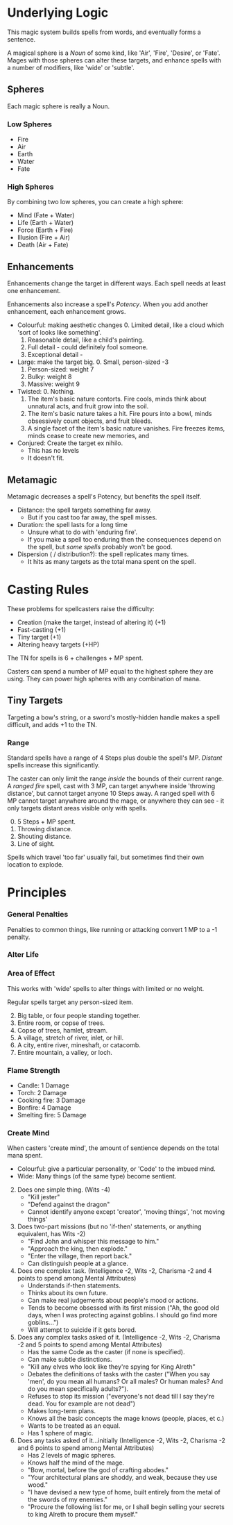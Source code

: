 # Underlying Logic

This magic system builds spells from words, and eventually forms a sentence.

A magical sphere is a *Noun* of some kind, like 'Air', 'Fire', 'Desire', or 'Fate'.
Mages with those spheres can alter these targets, and enhance spells with a number of modifiers, like 'wide' or 'subtle'.

## Spheres

Each magic sphere is really a Noun.

### Low Spheres

- Fire
- Air
- Earth
- Water
- Fate

### High Spheres

By combining two low spheres, you can create a high sphere:

- Mind (Fate + Water)
- Life (Earth + Water)
- Force (Earth + Fire)
- Illusion (Fire + Air)
- Death (Air + Fate)

## Enhancements

Enhancements change the target in different ways.
Each spell needs at least one enhancement.

Enhancements also increase a spell's *Potency*.
When you add another enhancement, each enhancement grows.

- Colourful: making aesthetic changes
    0. Limited detail, like a cloud which 'sort of looks like something'.
    1. Reasonable detail, like a child's painting.
    2. Full detail - could definitely fool someone.
    3. Exceptional detail - 
- Large: make the target big.
    0. Small, person-sized -3
    1. Person-sized: weight 7
    2. Bulky: weight 8
    3. Massive: weight 9
- Twisted:
    0. Nothing.
    1. The item's basic nature contorts. Fire cools, minds think about unnatural acts, and fruit grow into the soil.
    2. The item's basic nature takes a hit. Fire pours into a bowl, minds obsessively count objects, and fruit bleeds.
    3. A single facet of the item's basic nature vanishes. Fire freezes items, minds cease to create new memories, and 
- Conjured: Create the target ex nihilo.
    * This has no levels
    * It doesn't fit.

## Metamagic

Metamagic decreases a spell's Potency, but benefits the spell itself.

- Distance: the spell targets something far away.
    * But if you cast too far away, the spell misses.
- Duration: the spell lasts for a long time
    * Unsure what to do with 'enduring fire'.
    * If you make a spell too enduring then the consequences depend on the spell, but *some spells* probably won't be good.
- Dispersion ( / distribution?): the spell replicates many times.
    * It hits as many targets as the total mana spent on the spell.

# Casting Rules

These problems for spellcasters raise the difficulty:

- Creation (make the target, instead of altering it) (+1)
- Fast-casting (+1)
- Tiny target (+1)
- Altering heavy targets (+HP)

The TN for spells is 6 + challenges + MP spent.

Casters can spend a number of MP equal to the highest sphere they are using.
They can power high spheres with any combination of mana.

## Tiny Targets

Targeting a bow's string, or a sword's mostly-hidden handle makes a spell difficult, and adds +1 to the TN.

### Range

Standard spells have a range of 4 Steps plus double the spell's MP.
*Distant* spells increase this significantly.

The caster can only limit the range *inside* the bounds of their current range.
A *ranged fire* spell, cast with 3 MP, can target anywhere inside 'throwing distance', but cannot target anyone 10 Steps away.
A ranged spell with 6 MP cannot target anywhere around the mage, or anywhere they can see - it only targets distant areas visible only with spells.

0. 5 Steps + MP spent.
1. Throwing distance.
2. Shouting distance.
3. Line of sight.

Spells which travel 'too far' usually fail, but sometimes find their own location to explode.

# Principles

### General Penalties

Penalties to common things, like running or attacking convert 1 MP to a -1 penalty.

### Alter Life

### Area of Effect

This works with 'wide' spells to alter things with limited or no weight.

Regular spells target any person-sized item.

2. Big table, or four people standing together.
3. Entire room, or copse of trees.
4. Copse of trees, hamlet, stream.
5. A village, stretch of river, inlet, or hill.
6. A city, entire river, mineshaft, or catacomb.
7. Entire mountain, a valley, or loch.

### Flame Strength

- Candle: 1 Damage
- Torch: 2 Damage
- Cooking fire: 3 Damage
- Bonfire: 4 Damage
- Smelting fire: 5 Damage

### Create Mind

When casters 'create mind', the amount of sentience depends on the total mana spent.

- Colourful: give a particular personality, or 'Code' to the imbued mind.
- Wide: Many things (of the same type) become sentient.

2. Does one simple thing. (Wits -4)
    * "Kill jester"
    * "Defend against the dragon"
    * Cannot identify anyone except 'creator', 'moving things', 'not moving things'
3. Does two-part missions (but no 'if-then' statements, or anything equivalent, has Wits -2)
    * "Find John and whisper this message to him."
    * "Approach the king, then explode."
    * "Enter the village, then report back."
    * Can distinguish people at a glance.
4. Does one complex task. (Intelligence -2, Wits -2, Charisma -2 and 4 points to spend among Mental Attributes)
    * Understands if-then statements.
    * Thinks about its own future.
    * Can make real judgements about people's mood or actions.
    * Tends to become obsessed with its first mission ("Ah, the good old days, when I was protecting against goblins. I should go find more goblins...")
    * Will attempt to suicide if it gets bored.
5. Does any complex tasks asked of it. (Intelligence -2, Wits -2, Charisma -2 and 5 points to spend among Mental Attributes)
    * Has the same Code as the caster (if none is specified).
    * Can make subtle distinctions.
    * "Kill any elves who look like they're spying for King Alreth"
    * Debates the definitions of tasks with the caster ("When you say 'men', do you mean all humans? Or all males? Or human males? And do you mean specifically adults?").
    * Refuses to stop its mission ("everyone's not dead till I say they're dead. You for example are not dead")
    * Makes long-term plans.
    * Knows all the basic concepts the mage knows (people, places, et c.)
    * Wants to be treated as an equal.
    * Has 1 sphere of magic.
6. Does any tasks asked of it...initially (Intelligence -2, Wits -2, Charisma -2 and 6 points to spend among Mental Attributes)
    * Has 2 levels of magic spheres.
    * Knows half the mind of the mage.
    * "Bow, mortal, before the god of crafting abodes."
    * "Your architectural plans are shoddy, and weak, because they use wood."
    * "I have devised a new type of home, built entirely from the metal of the swords of my enemies."
    * "Procure the following list for me, or I shall begin selling your secrets to king Alreth to procure them myself."


